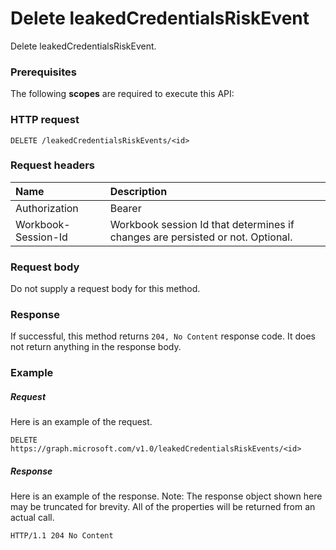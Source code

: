 # Delete leakedCredentialsRiskEvent

Delete leakedCredentialsRiskEvent.
### Prerequisites
The following **scopes** are required to execute this API: 
### HTTP request
<!-- { "blockType": "ignored" } -->
```http
DELETE /leakedCredentialsRiskEvents/<id>

```
### Request headers
| Name       | Description|
|:---------------|:----------|
| Authorization  | Bearer <code>|
| Workbook-Session-Id  | Workbook session Id that determines if changes are persisted or not. Optional.|

### Request body
Do not supply a request body for this method.


### Response
If successful, this method returns `204, No Content` response code. It does not return anything in the response body.

### Example
##### Request
Here is an example of the request.
<!-- {
  "blockType": "request",
  "name": "delete_leakedcredentialsriskevent"
}-->
```http
DELETE https://graph.microsoft.com/v1.0/leakedCredentialsRiskEvents/<id>
```
##### Response
Here is an example of the response. Note: The response object shown here may be truncated for brevity. All of the properties will be returned from an actual call.
<!-- {
  "blockType": "response",
  "truncated": true
} -->
```http
HTTP/1.1 204 No Content
```

<!-- uuid: 8fcb5dbc-d5aa-4681-8e31-b001d5168d79
2015-10-25 14:57:30 UTC -->
<!-- {
  "type": "#page.annotation",
  "description": "Delete leakedCredentialsRiskEvent",
  "keywords": "",
  "section": "documentation",
  "tocPath": ""
}-->